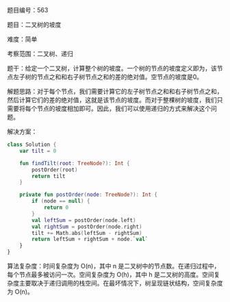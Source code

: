 题目编号：563

题目：二叉树的坡度

难度：简单

考察范围：二叉树、递归

题干：给定一个二叉树，计算整个树的坡度。一个树的节点的坡度定义即为，该节点左子树的节点之和和右子树节点之和的差的绝对值。空节点的坡度是0。

解题思路：对于每个节点，我们需要计算它的左子树节点之和和右子树节点之和，然后计算它们的差的绝对值，这就是该节点的坡度。而对于整棵树的坡度，我们只需要将每个节点的坡度相加即可。因此，我们可以使用递归的方式来解决这个问题。

解决方案：

```kotlin
class Solution {
    var tilt = 0

    fun findTilt(root: TreeNode?): Int {
        postOrder(root)
        return tilt
    }

    private fun postOrder(node: TreeNode?): Int {
        if (node == null) {
            return 0
        }
        val leftSum = postOrder(node.left)
        val rightSum = postOrder(node.right)
        tilt += Math.abs(leftSum - rightSum)
        return leftSum + rightSum + node.`val`
    }
}
```

算法复杂度：时间复杂度为 O(n)，其中 n 是二叉树中的节点数。在递归过程中，每个节点最多被访问一次。空间复杂度为 O(h)，其中 h 是二叉树的高度。空间复杂度主要取决于递归调用的栈空间。在最坏情况下，树呈现链状结构，空间复杂度为 O(n)。